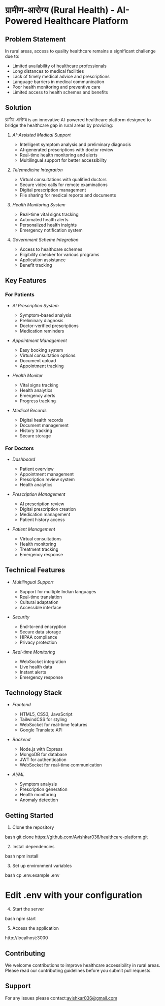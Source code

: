 # ग्रामीण-आरोग्य (Rural Health) - AI-Powered Healthcare Platform

## Problem Statement

In rural areas, access to quality healthcare remains a significant challenge due to:

- Limited availability of healthcare professionals
- Long distances to medical facilities
- Lack of timely medical advice and prescriptions
- Language barriers in medical communication
- Poor health monitoring and preventive care
- Limited access to health schemes and benefits

## Solution

ग्रामीण-आरोग्य is an innovative AI-powered healthcare platform designed to bridge the healthcare gap in rural areas by providing:

1. *AI-Assisted Medical Support*

   - Intelligent symptom analysis and preliminary diagnosis
   - AI-generated prescriptions with doctor review
   - Real-time health monitoring and alerts
   - Multilingual support for better accessibility

2. *Telemedicine Integration*

   - Virtual consultations with qualified doctors
   - Secure video calls for remote examinations
   - Digital prescription management
   - File sharing for medical reports and documents

3. *Health Monitoring System*

   - Real-time vital signs tracking
   - Automated health alerts
   - Personalized health insights
   - Emergency notification system

4. *Government Scheme Integration*
   - Access to healthcare schemes
   - Eligibility checker for various programs
   - Application assistance
   - Benefit tracking

## Key Features

### For Patients

- *AI Prescription System*

  - Symptom-based analysis
  - Preliminary diagnosis
  - Doctor-verified prescriptions
  - Medication reminders

- *Appointment Management*

  - Easy booking system
  - Virtual consultation options
  - Document upload
  - Appointment tracking

- *Health Monitor*

  - Vital signs tracking
  - Health analytics
  - Emergency alerts
  - Progress tracking

- *Medical Records*
  - Digital health records
  - Document management
  - History tracking
  - Secure storage

### For Doctors

- *Dashboard*

  - Patient overview
  - Appointment management
  - Prescription review system
  - Health analytics

- *Prescription Management*

  - AI prescription review
  - Digital prescription creation
  - Medication management
  - Patient history access

- *Patient Management*
  - Virtual consultations
  - Health monitoring
  - Treatment tracking
  - Emergency response

## Technical Features

- *Multilingual Support*

  - Support for multiple Indian languages
  - Real-time translation
  - Cultural adaptation
  - Accessible interface

- *Security*

  - End-to-end encryption
  - Secure data storage
  - HIPAA compliance
  - Privacy protection

- *Real-time Monitoring*
  - WebSocket integration
  - Live health data
  - Instant alerts
  - Emergency response

## Technology Stack

- *Frontend*

  - HTML5, CSS3, JavaScript
  - TailwindCSS for styling
  - WebSocket for real-time features
  - Google Translate API

- *Backend*

  - Node.js with Express
  - MongoDB for database
  - JWT for authentication
  - WebSocket for real-time communication

- *AI/ML*
  - Symptom analysis
  - Prescription generation
  - Health monitoring
  - Anomaly detection

## Getting Started

1. Clone the repository

bash
git clone https://github.com/Avishkar036/healthcare-platform.git


2. Install dependencies

bash
npm install


3. Set up environment variables

bash
cp .env.example .env
# Edit .env with your configuration


4. Start the server

bash
npm start


5. Access the application


http://localhost:3000


## Contributing

We welcome contributions to improve healthcare accessibility in rural areas. Please read our contributing guidelines before you submit pull requests.

## Support

For any issues please contact:avishkar036@gmail.com
